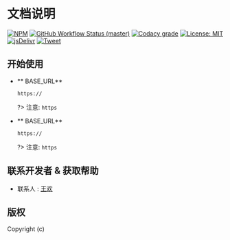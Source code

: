 # 文档说明

[![NPM](https://img.shields.io/npm/v/docsify-themeable.svg?style=flat-square)]()
[![GitHub Workflow Status (master)](https://img.shields.io/github/workflow/status/jhildenbiddle/docsify-themeable/Build/master?label=checks&style=flat-square)]()
[![Codacy grade](https://img.shields.io/codacy/grade/39220ba530f24dfc9443b47f2efea5c9?style=flat-square)]()
[![License: MIT](https://img.shields.io/badge/License-MIT-yellow.svg?style=flat-square)]()
[![jsDelivr](https://data.jsdelivr.com/v1/package/npm/docsify-themeable/badge)]()
[![Tweet](https://img.shields.io/twitter/url/http/shields.io.svg?style=social)]()

## 开始使用

- ** BASE_URL**<br>
  ```
  https:// 
  ```

  ?> 注意: `https`

- ** BASE_URL**<br>
  ```
  https:// 
  ```
  ?> 注意: `https`

## 联系开发者 & 获取帮助

- 联系人 : [王欢](http://www.wanghuan.icu)

## 版权

Copyright (c) 

<!-- GitHub Buttons -->
<script async defer src="https://buttons.github.io/buttons.js"></script>
